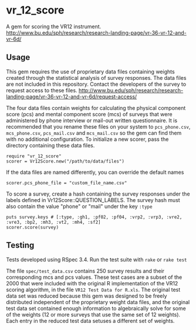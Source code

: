 # vr_12_score

A gem for scoring the VR12 instrument.
http://www.bu.edu/sph/research/research-landing-page/vr-36-vr-12-and-vr-6d/

## Usage
This gem requires the use of proprietary data files containing weights created through the statistical analysis of survey responses. The data files are not included in this repository.  Contact the developers of the survey to request access to these files.
http://www.bu.edu/sph/research/research-landing-page/vr-36-vr-12-and-vr-6d/request-access/

The four data files contain weights for calculating the physical component score (pcs) and mental component score (mcs) of surveys that were administered by phone interview or mail-out written questionnaire.  It is recommended that you rename these files on your system to ```pcs_phone.csv```, ```mcs_phone.csv```, ```pcs_mail.csv``` and ```mcs_mail.csv``` so the gem can find them with no additional configuration.  To initialize a new scorer, pass the directory containing these data files.

```
require "vr_12_score"
scorer = Vr12Score.new("/path/to/data/files")
```

If the data files are named differently, you can override the default names

```
scorer.pcs_phone_file = "custom_file_name.csv"
```

To score a survey, create a hash containing the survey responses under the labels defined in Vr12Score::QUESTION_LABELS. The survey hash must also contain the value "phone" or "mail" under the key ```:type```

```
puts survey.keys # [:type, :gh1, :pf02, :pf04, :vrp2, :vrp3, :vre2, :vre3, :bp2, :mh3, :vt2, :mh4, :sf2]
scorer.score(survey)
```

## Testing

Tests developed using RSpec 3.4.  Run the test suite with ```rake``` or ```rake test```

The file ```spec/test_data.csv``` contains 250 survey results and their corresponding mcs and pcs values.  These test cases are a subset of the 2000 that were included with the original R implementation of the VR12 scoring algorithm, in the file ```VR12 Test Data for R.xls```.  The original test data set was reduced because this gem was designed to be freely distributed independent of the proprietary weight data files, and the original test data set contained enough information to algebraically solve for some of the weights (12 or more surveys that use the same set of 12 weights).  Each entry in the reduced test data setuses a different set of weights.

